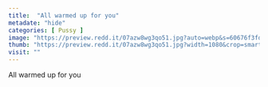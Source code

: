 ```yaml
---
title:  "All warmed up for you"
metadate: "hide"
categories: [ Pussy ]
image: "https://preview.redd.it/07azw8wg3qo51.jpg?auto=webp&s=60676f3fdeec970954fc20a9c9d5169b4e600568"
thumb: "https://preview.redd.it/07azw8wg3qo51.jpg?width=1080&crop=smart&auto=webp&s=3651465f26d1308482e8c0ac4561b5dbb4de4058"
visit: ""
---
```

All warmed up for you
